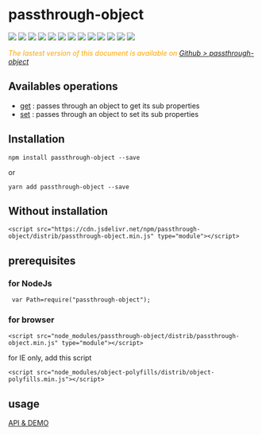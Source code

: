 # passthrough-object

  <div style="display:inline">
    <a target="_blank" title="build" href="https://travis-ci.org/Sylvain59650/passthrough-object"><img src="https://travis-ci.org/Sylvain59650/passthrough-object.png?branch=master" /></a>
    <a target="_blank" title="version" href="https://www.npmjs.com/package/passthrough-object"><img src="https://img.shields.io/npm/v/passthrough-object.svg" /></a>
    <a target="_blank" title="package" href="https://github.com/Sylvain59650/passthrough-object"><img src="https://img.shields.io/github/package-json/v/Sylvain59650/passthrough-object.svg" /></a>
    <a target="_blank" title="dependencies" href="https://david-dm.org/Sylvain59650/passthrough-object"><img src="https://img.shields.io/david/Sylvain59650/passthrough-object.svg" /></a>
    <a target="_blank" title="dependencies graph" href="http://npm.anvaka.com/#/view/2d/passthrough-object"><img src="https://img.shields.io/badge/dependencies-graph-blue.svg" /></a>
    <img src="https://img.shields.io/bundlephobia/min/passthrough-object.svg" />
    <img src="https://img.shields.io/badge/eslint-ok-blue.svg" />
    <a href="https://codeclimate.com/github/Sylvain59650/passthrough-object/maintainability"><img src="https://api.codeclimate.com/v1/badges/2f49e1c52bb290d2bd53/maintainability" /></a>
    <a target="_blank" title="tests" href="https://sylvain59650.github.io/passthrough-object/"><img src="https://img.shields.io/badge/tests-passing-brightgreen.svg" /></a>  <a target="_blank" title="downloads" href="https://www.jsdelivr.com/package/npm/passthrough-object"><img src="https://data.jsdelivr.com/v1/package/npm/passthrough-object/badge" /></a>
    <a target="_blank" title="cdn" href="https://cdn.jsdelivr.net/npm/passthrough-object/distrib/passthrough-object.min.js"><img src="https://img.shields.io/badge/cdn-jsdeliv-black.svg" /></a>
    <img src="https://img.shields.io/npm/l/passthrough-object.svg" />
    <img src="https://hits.dwyl.com/Sylvain59650/passthrough-object.svg" />
  </div>



 <div class="Note" style="color:orange;font-style:italic">
 
  The lastest version of this document is available on [Github > passthrough-object](https://github.com/Sylvain59650/passthrough-object/blob/master/README.md)
</div>

## Availables operations

- [get](https://sylvain59650.github.io/passthrough-object/api.html#get) : passes through an object to get its sub properties
- [set](https://sylvain59650.github.io/passthrough-object/api.html#set) : passes through an object to set its sub properties

## Installation

    npm install passthrough-object --save

or

    yarn add passthrough-object --save

## Without installation

    <script src="https://cdn.jsdelivr.net/npm/passthrough-object/distrib/passthrough-object.min.js" type="module"></script>

## prerequisites

### for NodeJs

     var Path=require("passthrough-object");

### for browser

    <script src="node_modules/passthrough-object/distrib/passthrough-object.min.js" type="module"></script>

for IE only, add this script

    <script src="node_modules/object-polyfills/distrib/object-polyfills.min.js"></script>

## usage

<a href="https://sylvain59650.github.io/passthrough-object/">API & DEMO</a>